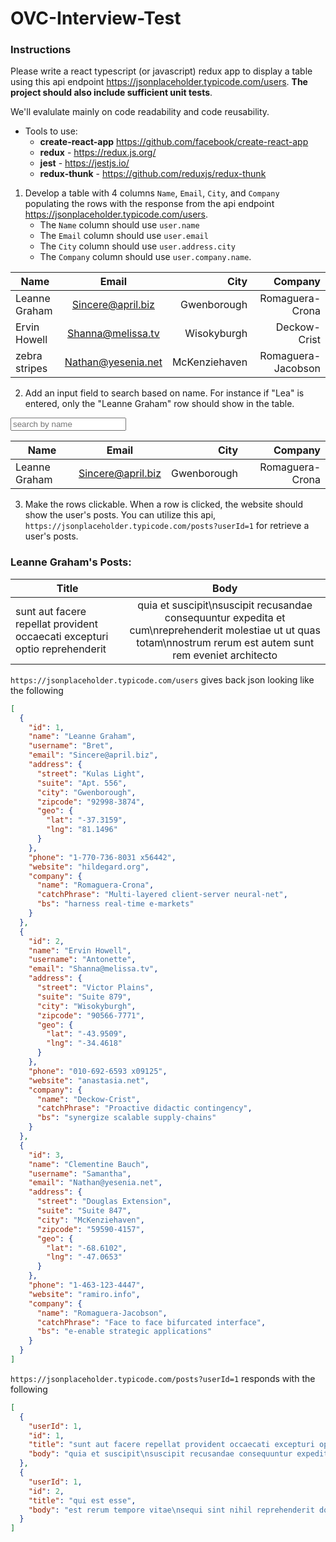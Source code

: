 # OVC-Interview-Test

### Instructions

Please write a react typescript (or javascript) redux app to display a table using this api endpoint https://jsonplaceholder.typicode.com/users.  **The project should also include sufficient unit tests**.

We'll evalulate mainly on code readability and code reusability.

- Tools to use:
  - **create-react-app** https://github.com/facebook/create-react-app
  - **redux** - https://redux.js.org/
  - **jest** - https://jestjs.io/
  - **redux-thunk** - https://github.com/reduxjs/redux-thunk
  

1. Develop a table with 4 columns `Name`, `Email`, `City`, and `Company` populating the rows with the response from the api endpoint https://jsonplaceholder.typicode.com/users.   
     - The `Name` column should use `user.name`
     - The `Email` column should use `user.email`
     - The `City` column should use `user.address.city` 
     - The `Company` column should use `user.company.name`.

| Name        | Email           | City  | Company |
| ------------- |:-------------:| -----:| -----:  |  
| Leanne Graham      | Sincere@april.biz | Gwenborough |   Romaguera-Crona      |
| Ervin Howell    | Shanna@melissa.tv      |   Wisokyburgh |    Deckow-Crist     |
| zebra stripes | Nathan@yesenia.net      |    McKenziehaven |      Romaguera-Jacobson   |

2. Add an input field to search based on name.  For instance if "Lea" is entered, only the "Leanne Graham" row should show in the table.
   
   
<input placeholder="search by name" />

| Name        | Email           | City  | Company |
| ------------- |:-------------:| -----:| -----:  |  
| Leanne Graham      | Sincere@april.biz | Gwenborough |   Romaguera-Crona |

3. Make the rows clickable.  When a row is clicked, the website should show the user's posts.  You can utilize this api, `https://jsonplaceholder.typicode.com/posts?userId=1` for retrieve a user's posts.
   
<h3>Leanne Graham's Posts:</h3>

| Title        | Body           |
| ------------- |:-------------:|
| sunt aut facere repellat provident occaecati excepturi optio reprehenderit      | quia et suscipit\nsuscipit recusandae consequuntur expedita et cum\nreprehenderit molestiae ut ut quas totam\nnostrum rerum est autem sunt rem eveniet architecto |

`https://jsonplaceholder.typicode.com/users` gives back json looking like the following 
```json
[
  {
    "id": 1,
    "name": "Leanne Graham",
    "username": "Bret",
    "email": "Sincere@april.biz",
    "address": {
      "street": "Kulas Light",
      "suite": "Apt. 556",
      "city": "Gwenborough",
      "zipcode": "92998-3874",
      "geo": {
        "lat": "-37.3159",
        "lng": "81.1496"
      }
    },
    "phone": "1-770-736-8031 x56442",
    "website": "hildegard.org",
    "company": {
      "name": "Romaguera-Crona",
      "catchPhrase": "Multi-layered client-server neural-net",
      "bs": "harness real-time e-markets"
    }
  },
  {
    "id": 2,
    "name": "Ervin Howell",
    "username": "Antonette",
    "email": "Shanna@melissa.tv",
    "address": {
      "street": "Victor Plains",
      "suite": "Suite 879",
      "city": "Wisokyburgh",
      "zipcode": "90566-7771",
      "geo": {
        "lat": "-43.9509",
        "lng": "-34.4618"
      }
    },
    "phone": "010-692-6593 x09125",
    "website": "anastasia.net",
    "company": {
      "name": "Deckow-Crist",
      "catchPhrase": "Proactive didactic contingency",
      "bs": "synergize scalable supply-chains"
    }
  },
  {
    "id": 3,
    "name": "Clementine Bauch",
    "username": "Samantha",
    "email": "Nathan@yesenia.net",
    "address": {
      "street": "Douglas Extension",
      "suite": "Suite 847",
      "city": "McKenziehaven",
      "zipcode": "59590-4157",
      "geo": {
        "lat": "-68.6102",
        "lng": "-47.0653"
      }
    },
    "phone": "1-463-123-4447",
    "website": "ramiro.info",
    "company": {
      "name": "Romaguera-Jacobson",
      "catchPhrase": "Face to face bifurcated interface",
      "bs": "e-enable strategic applications"
    }
  }
]
  ```

`https://jsonplaceholder.typicode.com/posts?userId=1` responds with the following 
```json
[
  {
    "userId": 1,
    "id": 1,
    "title": "sunt aut facere repellat provident occaecati excepturi optio reprehenderit",
    "body": "quia et suscipit\nsuscipit recusandae consequuntur expedita et cum\nreprehenderit molestiae ut ut quas totam\nnostrum rerum est autem sunt rem eveniet architecto"
  },
  {
    "userId": 1,
    "id": 2,
    "title": "qui est esse",
    "body": "est rerum tempore vitae\nsequi sint nihil reprehenderit dolor beatae ea dolores neque\nfugiat blanditiis voluptate porro vel nihil molestiae ut reiciendis\nqui aperiam non debitis possimus qui neque nisi nulla"
  }
]
```
